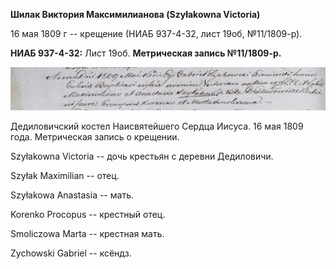 **Шилак Виктория Максимилианова (Szyłakowna Victoria)**

16 мая 1809 г -- крещение (НИАБ 937-4-32, лист 19об, №11/1809-р).

**НИАБ 937-4-32:** Лист 19об. **Метрическая запись №11/1809-р.**

![](./media/2a91bc7fa1ed84f3371d33107c2c94aedf1eefd4.png)

Дедиловичский костел Наисвятейшего Сердца Иисуса. 16 мая 1809 года.
Метрическая запись о крещении.

Szyłakowna Victoria -- дочь крестьян с деревни Дедиловичи.

Szyłak Maximilian -- отец.

Szyłakowa Anastasia -- мать.

Korenko Procopus -- крестный отец.

Smoliczowa Marta -- крестная мать.

Zychowski Gabriel -- ксёндз.

